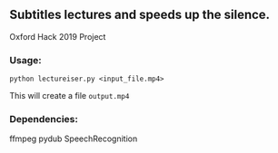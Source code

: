 ## Subtitles lectures and speeds up the silence.
Oxford Hack 2019 Project

### Usage:

`python lectureiser.py <input_file.mp4> `

This will create a file `output.mp4`


### Dependencies:

ffmpeg
pydub
SpeechRecognition
